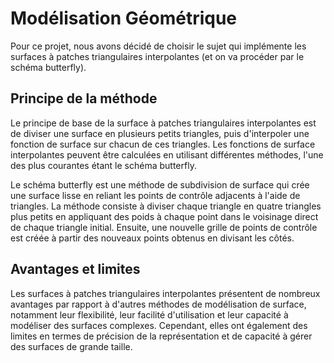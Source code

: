 # Modélisation Géométrique

Pour ce projet, nous avons décidé de choisir le sujet qui implémente les surfaces à patches triangulaires interpolantes (et on va procéder par le schéma butterfly).

## Principe de la méthode

Le principe de base de la surface à patches triangulaires interpolantes est de diviser une surface en plusieurs petits triangles, puis d'interpoler une fonction de surface sur chacun de ces triangles. Les fonctions de surface interpolantes peuvent être calculées en utilisant différentes méthodes, l'une des plus courantes étant le schéma butterfly. 

Le schéma butterfly est une méthode de subdivision de surface qui crée une surface lisse en reliant les points de contrôle adjacents à l'aide de triangles. La méthode consiste à diviser chaque triangle en quatre triangles plus petits en appliquant des poids à chaque point dans le voisinage direct de chaque triangle initial. Ensuite, une nouvelle grille de points de contrôle est créée à partir des nouveaux points obtenus en divisant les côtés.

## Avantages et limites

Les surfaces à patches triangulaires interpolantes présentent de nombreux avantages par rapport à d'autres méthodes de modélisation de surface, notamment leur flexibilité, leur facilité d'utilisation et leur capacité à modéliser des surfaces complexes. Cependant, elles ont également des limites en termes de précision de la représentation et de capacité à gérer des surfaces de grande taille. 
